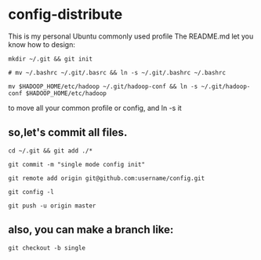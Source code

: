 # config-distribute
This is my personal Ubuntu commonly used profile
The README.md let you know how to design:

    mkdir ~/.git && git init

    # mv ~/.bashrc ~/.git/.basrc && ln -s ~/.git/.bashrc ~/.bashrc

    mv $HADOOP_HOME/etc/hadoop ~/.git/hadoop-conf && ln -s ~/.git/hadoop-conf $HADOOP_HOME/etc/hadoop

to move all your common profile or config, and ln -s it
## so,let's commit all files.

    cd ~/.git && git add ./*

    git commit -m "single mode config init"

    git remote add origin git@github.com:username/config.git

    git config -l

    git push -u origin master

## also, you can make a branch like:

    git checkout -b single

